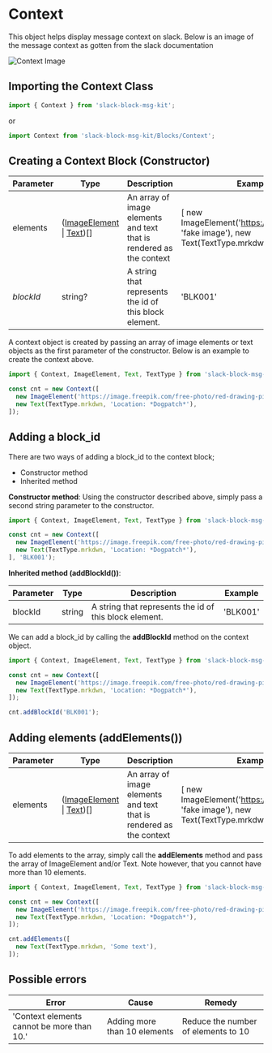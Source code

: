 # Context

This object helps display message context on slack. Below is an image of the message context as gotten from the slack documentation

![Context Image](https://res.cloudinary.com/iyikuyoro/image/upload/v1562783973/slack-block-msg-kit/Screenshot_2019-07-10_at_7.38.59_PM.png)

## Importing the Context Class

```javascript
import { Context } from 'slack-block-msg-kit';
```

or

```javascript
import Context from 'slack-block-msg-kit/Blocks/Context';
```

## Creating a Context Block (Constructor)

| Parameter | Type | Description | Example |
| --------- | ---- | ----------- | ------- |
| elements  | ([ImageElement](https://github.com/IyiKuyoro/slack-block-msg-kit/blob/master/Docs/BlockElements/ImageElement.md) \| [Text](#Text))[] | An array of image elements and text that is rendered as the context | [ new ImageElement('<https://fakeimage.jpg>', 'fake image'), new Text(TextType.mrkdwn, 'some text') ] |
| _blockId_   | string? | A string that represents the id of this block element. | 'BLK001' |

A context object is created by passing an array of image elements or text objects as the first parameter of the constructor. Below is an example to create the context above.

```javascript
import { Context, ImageElement, Text, TextType } from 'slack-block-msg-kit';

const cnt = new Context([
  new ImageElement('https://image.freepik.com/free-photo/red-drawing-pin_1156-445.jpg', 'pin'),
  new Text(TextType.mrkdwn, 'Location: *Dogpatch*'),
]);
```

## Adding a block_id

There are two ways of adding a block_id to the context block;

- Constructor method
- Inherited method

**Constructor method**: Using the constructor described above, simply pass a second string parameter to the constructor.

```javascript
import { Context, ImageElement, Text, TextType } from 'slack-block-msg-kit';

const cnt = new Context([
  new ImageElement('https://image.freepik.com/free-photo/red-drawing-pin_1156-445.jpg', 'pin'),
  new Text(TextType.mrkdwn, 'Location: *Dogpatch*'),
], 'BLK001');
```

**Inherited method (addBlockId())**:

| Parameter | Type | Description | Example |
| --------- | ---- | ----------- | ------- |
| blockId   | string | A string that represents the id of this block element. | 'BLK001' |

We can add a block_id by calling the **addBlockId** method on the context object.

```javascript
import { Context, ImageElement, Text, TextType } from 'slack-block-msg-kit';

const cnt = new Context([
  new ImageElement('https://image.freepik.com/free-photo/red-drawing-pin_1156-445.jpg', 'pin'),
  new Text(TextType.mrkdwn, 'Location: *Dogpatch*'),
]);

cnt.addBlockId('BLK001');
```

## Adding elements (addElements())

| Parameter | Type | Description | Example |
| --------- | ---- | ----------- | ------- |
| elements  | ([ImageElement](https://github.com/IyiKuyoro/slack-block-msg-kit/blob/master/Docs/BlockElements/ImageElement.md) \| [Text](https://github.com/IyiKuyoro/slack-block-msg-kit/blob/master/Docs/BlockElements/Text.md))[] | An array of image elements and text that is rendered as the context | [ new ImageElement('<https://fakeimage.jpg>', 'fake image'), new Text(TextType.mrkdwn, 'some text') ] |

To add elements to the array, simply call the **addElements** method and pass the array of ImageElement and/or Text. Note however, that you cannot have more than 10 elements.

```javascript
import { Context, ImageElement, Text, TextType } from 'slack-block-msg-kit';

const cnt = new Context([
  new ImageElement('https://image.freepik.com/free-photo/red-drawing-pin_1156-445.jpg', 'pin'),
  new Text(TextType.mrkdwn, 'Location: *Dogpatch*'),
]);

cnt.addElements([
  new Text(TextType.mrkdwn, 'Some text'),
]);
```

## Possible errors

| Error | Cause | Remedy |
| ----- | ----- | ------ |
| 'Context elements cannot be more than 10.' | Adding more than 10 elements | Reduce the number of elements to 10 |
